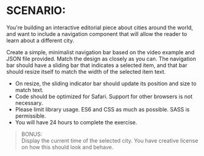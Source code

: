 # SCENARIO:

You're building an interactive editorial piece about cities around the world, and want to include a navigation component that will allow the reader to learn about a different city.

Create a simple, minimalist navigation bar based on the video example and JSON file provided. Match the design as closely as you can. The navigation bar should have a sliding bar that indicates a selected item, and that bar should resize itself to match the width of the selected item text.

- On resize, the sliding indicator bar should update its position and size to match text.
- Code should be optimized for Safari. Support for other browsers is not necessary.
- Please limit library usage. ES6 and CSS as much as possible. SASS is permissible.
- You will have 24 hours to complete the exercise.

> BONUS:<br>
> Display the current time of the selected city. You have creative license on how this should look and behave.
